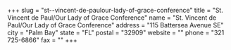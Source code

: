 +++
slug = "st--vincent-de-paulour-lady-of-grace-conference"
title = "St. Vincent de Paul/Our Lady of Grace Conference"
name = "St. Vincent de Paul/Our Lady of Grace Conference"
address = "115 Battersea Avenue SE"
city = "Palm Bay"
state = "FL"
postal = "32909"
website = ""
phone = "321 725-6866"
fax = ""
+++
